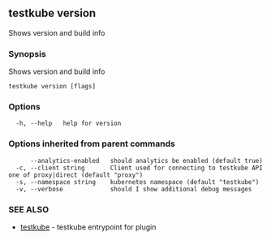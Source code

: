 ## testkube version

Shows version and build info

### Synopsis

Shows version and build info

```
testkube version [flags]
```

### Options

```
  -h, --help   help for version
```

### Options inherited from parent commands

```
      --analytics-enabled   should analytics be enabled (default true)
  -c, --client string       Client used for connecting to testkube API one of proxy|direct (default "proxy")
  -s, --namespace string    kubernetes namespace (default "testkube")
  -v, --verbose             should I show additional debug messages
```

### SEE ALSO

* [testkube](testkube.md)	 - testkube entrypoint for plugin

